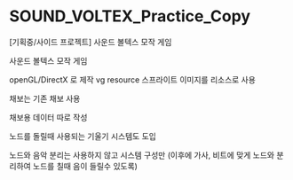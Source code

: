 # SOUND_VOLTEX_Practice_Copy
[기획중/사이드 프로젝트] 사운드 볼텍스 모작 게임

사운드 볼텍스 모작 게임

openGL/DirectX 로 제작
vg resource 스프라이트 이미지를 리소스로 사용

채보는 기존 채보 사용

채보용 데이터 따로 작성

노드를 돌릴때 사용되는 기울기 시스템도 도입

노드와 음악 분리는 사용하지 않고 시스템 구성만
(이후에 가사, 비트에 맞게 노드와 분리하여 노드를 칠때 음이 들릴수 있도록)
